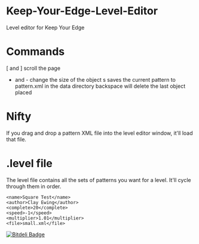 Keep-Your-Edge-Level-Editor
===========================

Level editor for Keep Your Edge

# Commands
[ and ] scroll the page
+ and - change the size of the object
s saves the current pattern to pattern.xml in the data directory
backspace will delete the last object placed

# Nifty
If you drag and drop a pattern XML file into the level editor window, it'll load that file.

# .level file
The level file contains all the sets of patterns you want for a level. It'll cycle through them in order.

```
<name>Square Test</name>
<author>Clay Ewing</author>
<complete>20</complete>
<speed>-1</speed>
<multiplier>1.01</multiplier>
<file>small.xml</file>
```


[![Bitdeli Badge](https://d2weczhvl823v0.cloudfront.net/claytical/keep-your-edge-level-editor/trend.png)](https://bitdeli.com/free "Bitdeli Badge")

